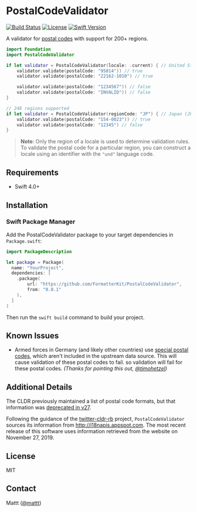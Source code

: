 # PostalCodeValidator

[![Build Status][ci status badge]][ci status]
[![License][license badge]][license]
[![Swift Version][swift version badge]][swift version]

A validator for [postal codes](https://en.wikipedia.org/wiki/Postal_code)
with support for 200+ regions.

```swift
import Foundation
import PostalCodeValidator

if let validator = PostalCodeValidator(locale: .current) { // United States (US)
    validator.validate(postalCode: "95014")) // true
    validator.validate(postalCode: "22162-1010") // true

    validator.validate(postalCode: "1234567")) // false
    validator.validate(postalCode: "INVALID")) // false
}

// 248 regions supported
if let validator = PostalCodeValidator(regionCode: "JP") { // Japan (JP)
    validator.validate(postalCode: "154-0023")) // true
    validator.validate(postalCode: "12345") // false
}
```

> **Note**: Only the region of a locale is used to determine validation rules.
> To validate the postal code for a particular region,
> you can construct a locale using an identifier with the `"und"` language code.

## Requirements

- Swift 4.0+

## Installation

### Swift Package Manager

Add the PostalCodeValidator package to your target dependencies in `Package.swift`:

```swift
import PackageDescription

let package = Package(
  name: "YourProject",
  dependencies: [
    .package(
        url: "https://github.com/FormatterKit/PostalCodeValidator",
        from: "0.0.1"
    ),
  ]
)
```

Then run the `swift build` command to build your project.

## Known Issues

- Armed forces in Germany (and likely other countries)
  use [special postal codes](https://de.wikipedia.org/wiki/Feldpost_%28Bundeswehr%29),
  which aren't included in the upstream data source.
  This will cause validation of these postal codes to fail.
  so validation will fail for these postal codes.
  _(Thanks for pointing this out, [@timohetzel](https://twitter.com/timohetzel))_

## Additional Details

The CLDR previously maintained a list of postal code formats,
but that information was
[deprecated in v27](http://unicode.org/reports/tr35/tr35-info.html#Postal_Code_Validation).

Following the guidance of the
[twitter-cldr-rb](https://github.com/twitter/twitter-cldr-rb/issues/166) project,
`PostalCodeValidator` sources its information from http://i18napis.appspot.com.
The most recent release of this software uses
information retrieved from the website on November 27, 2019.

## License

MIT

## Contact

Mattt ([@mattt](https://twitter.com/mattt))

[ci status]: https://github.com/FormatterKit/PostalCodeValidator/actions
[ci status badge]: https://github.com/FormatterKit/PostalCodeValidator/workflows/CI/badge.svg
[license]: http://img.shields.io/badge/license-MIT-blue.svg?style=flat
[license badge]: http://img.shields.io/badge/license-MIT-blue.svg?style=flat
[swift version]: https://swift.org/download/
[swift version badge]: http://img.shields.io/badge/swift%20version-4.0+-orange.svg?style=flat
